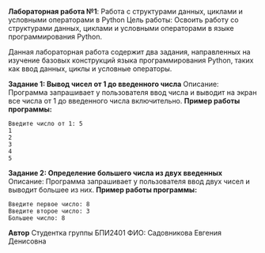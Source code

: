 **Лабораторная работа №1**: Работа с структурами данных, циклами и условными операторами в Python
Цель работы: Освоить работу со структурами данных, циклами и условными операторами в языке программирования Python.

Данная лабораторная работа содержит два задания, направленных на изучение базовых конструкций языка программирования Python, таких как ввод данных, циклы и условные операторы. 

**Задание 1: Вывод чисел от 1 до введенного числа**
Описание:
Программа запрашивает у пользователя ввод числа и выводит на экран все числа от 1 до введенного числа включительно.
**Пример работы программы:**
```
Введите число от 1: 5
1
2
3
4
5
```

**Задание 2: Определение большего числа из двух введенных**
Описание:
Программа запрашивает у пользователя ввод двух чисел и выводит большее из них.
**Пример работы программы:**
```
Введите первое число: 8
Введите второе число: 3
Большее число: 8
```


**Автор**
Студентка группы БПИ2401
ФИО: Садовникова Евгения Денисовна
